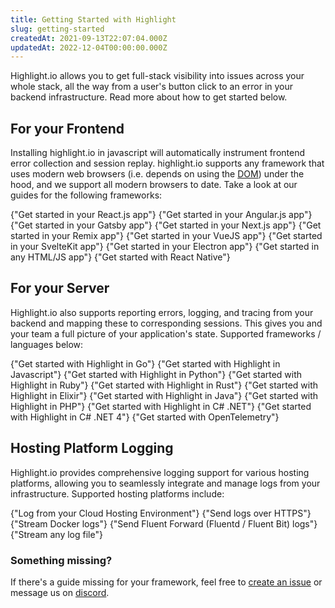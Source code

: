 ```yaml
---
title: Getting Started with Highlight
slug: getting-started
createdAt: 2021-09-13T22:07:04.000Z
updatedAt: 2022-12-04T00:00:00.000Z
---
```


Highlight.io allows you to get full-stack visibility into issues across your whole stack, all the way from a user's button click to an error in your backend infrastructure. Read more about how to get started below.

## For your Frontend

Installing highlight.io in javascript will automatically instrument frontend error collection and session replay. highlight.io supports any framework that uses modern web browsers (i.e. depends on using the [DOM](https://www.w3schools.com/js/js_htmldom.asp)) under the hood, and we support all modern browsers to date. Take a look at our guides for the following frameworks:

<DocsCardGroup>
    <DocsCard title="React" href="./browser/reactjs.md">
        {"Get started in your React.js app"}
    </DocsCard>
    <DocsCard title="Angular"  href="./browser/angular.md">
        {"Get started in your Angular.js app"}
    </DocsCard>
    <DocsCard title="Gatsby"  href="./browser/gatsbyjs.md">
        {"Get started in your Gatsby app"}
    </DocsCard>
    <DocsCard title="Next.js"  href="./browser/nextjs.md">
        {"Get started in your Next.js app"}
    </DocsCard>
    <DocsCard title="Remix"  href="./browser/remix.md">
        {"Get started in your Remix app"}
    </DocsCard>
    <DocsCard title="VueJS"  href="./browser/vuejs.md">
        {"Get started in your VueJS app"}
    </DocsCard>
    <DocsCard title="SvelteKit"  href="./browser/6_sveltekit.md">
        {"Get started in your SvelteKit app"}
    </DocsCard>
    <DocsCard title="Electron"  href="./browser/7_electron.md">
        {"Get started in your Electron app"}
    </DocsCard>
    <DocsCard title="Other HTML"  href="./browser/8_other.md">
        {"Get started in any HTML/JS app"}
    </DocsCard>
    <DocsCard title="React Native" href="./browser/9_react-native.md">
        {"Get started with React Native"}
    </DocsCard>
</DocsCardGroup>

## For your Server

Highlight.io also supports reporting errors, logging, and tracing from your backend and mapping these to corresponding sessions. This gives you and your team a full picture of your application's state. Supported frameworks / languages below:

<DocsCardGroup>
    <DocsCard title="Go" href="./server/go/overview">
        {"Get started with Highlight in Go"}
    </DocsCard>
    <DocsCard title="JS / TS" href="./server/js/overview">
        {"Get started with Highlight in Javascript"}
    </DocsCard>
    <DocsCard title="Python" href="./server/python/overview">
        {"Get started with Highlight in Python"}
    </DocsCard>
    <DocsCard title="Ruby" href="./server/ruby/1_overview.md">
        {"Get started with Highlight in Ruby"}
    </DocsCard>
    <DocsCard title="Rust" href="./server/rust/1_overview.md">
        {"Get started with Highlight in Rust"}
    </DocsCard>
    <DocsCard title="Elixir" href="./server/elixir/1_overview.md">
        {"Get started with Highlight in Elixir"}
    </DocsCard>
    <DocsCard title="Java" href="./server/java/1_overview.md">
        {"Get started with Highlight in Java"}
    </DocsCard>
    <DocsCard title="PHP" href="./server/php/1_overview.md">
        {"Get started with Highlight in PHP"}
    </DocsCard>
    <DocsCard title="C# .NET" href="./server/dotnet.md">
        {"Get started with Highlight in C# .NET"}
    </DocsCard>
    <DocsCard title="C# .NET 4" href="./server/dotnet-4.md">
        {"Get started with Highlight in C# .NET 4"}
    </DocsCard>
    <DocsCard title="Native OpenTelemetry" href="./6_native-opentelemetry/2_error-monitoring.md">
        {"Get started with OpenTelemetry"}
    </DocsCard>
</DocsCardGroup>

## Hosting Platform Logging

Highlight.io provides comprehensive logging support for various hosting platforms, allowing you to seamlessly integrate and manage logs from your infrastructure. Supported hosting platforms include:

<DocsCardGroup>
    <DocsCard title="Cloud" href="./server/6_hosting/1_overview.md">
        {"Log from your Cloud Hosting Environment"}
    </DocsCard>
    <DocsCard title="curl" href="./server/http.md">
        {"Send logs over HTTPS"}
    </DocsCard>
    <DocsCard title="Docker" href="./server/docker.md">
        {"Stream Docker logs"}
    </DocsCard>
    <DocsCard title="Fluent Forward" href="./server/fluentforward.md">
        {"Send Fluent Forward (Fluentd / Fluent Bit) logs"}
    </DocsCard>
    <DocsCard title="File" href="./server/file.md">
        {"Stream any log file"}
    </DocsCard>
</DocsCardGroup>

### Something missing?

If there's a guide missing for your framework, feel free to [create an issue](https://github.com/highlight/highlight/issues/new?assignees=&labels=external+bug+%2F+request&template=feature_request.md&title=) or message us on [discord](https://highlight.io/community).
